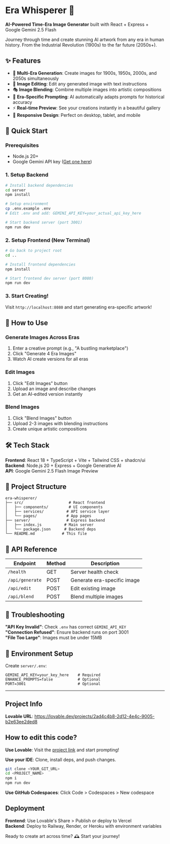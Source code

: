 # Era Whisperer 🎨

**AI-Powered Time-Era Image Generator** built with React + Express + Google Gemini 2.5 Flash

Journey through time and create stunning AI artwork from any era in human history. From the Industrial Revolution (1900s) to the far future (2050s+).

## ✨ Features

- 🎨 **Multi-Era Generation**: Create images for 1900s, 1950s, 2000s, and 2050s simultaneously
- 🔧 **Image Editing**: Edit any generated image with text instructions
- 🎭 **Image Blending**: Combine multiple images into artistic compositions
- 🎯 **Era-Specific Prompting**: AI automatically adapts prompts for historical accuracy
- ⚡ **Real-time Preview**: See your creations instantly in a beautiful gallery
- 📱 **Responsive Design**: Perfect on desktop, tablet, and mobile

## 🚀 Quick Start

### Prerequisites
- Node.js 20+
- Google Gemini API key ([Get one here](https://aistudio.google.com/app/apikey))

### 1. Setup Backend
```bash
# Install backend dependencies
cd server
npm install

# Setup environment
cp .env.example .env
# Edit .env and add: GEMINI_API_KEY=your_actual_api_key_here

# Start backend server (port 3001)
npm run dev
```

### 2. Setup Frontend (New Terminal)
```bash
# Go back to project root
cd ..

# Install frontend dependencies  
npm install

# Start frontend dev server (port 8080)
npm run dev
```

### 3. Start Creating! 
Visit `http://localhost:8080` and start generating era-specific artwork!

## 🎯 How to Use

### Generate Images Across Eras
1. Enter a creative prompt (e.g., "A bustling marketplace")
2. Click "Generate 4 Era Images" 
3. Watch AI create versions for all eras

### Edit Images
1. Click "Edit Images" button
2. Upload an image and describe changes
3. Get an AI-edited version instantly

### Blend Images  
1. Click "Blend Images" button
2. Upload 2-3 images with blending instructions
3. Create unique artistic compositions

## 🛠️ Tech Stack

**Frontend**: React 18 + TypeScript + Vite + Tailwind CSS + shadcn/ui  
**Backend**: Node.js 20 + Express + Google Generative AI  
**API**: Google Gemini 2.5 Flash Image Preview

## 📁 Project Structure

```
era-whisperer/
├── src/                    # React frontend
│   ├── components/         # UI components  
│   ├── services/          # API service layer
│   └── pages/             # App pages
├── server/                # Express backend
│   ├── index.js          # Main server
│   └── package.json      # Backend deps
└── README.md            # This file
```

## 🔧 API Reference

| Endpoint | Method | Description |
|----------|--------|-------------|
| `/health` | GET | Server health check |
| `/api/generate` | POST | Generate era-specific image |
| `/api/edit` | POST | Edit existing image |
| `/api/blend` | POST | Blend multiple images |

## 🐛 Troubleshooting

**"API Key Invalid"**: Check `.env` has correct `GEMINI_API_KEY`  
**"Connection Refused"**: Ensure backend runs on port 3001  
**"File Too Large"**: Images must be under 15MB

## 📄 Environment Setup

Create `server/.env`:
```env
GEMINI_API_KEY=your_key_here    # Required  
ENHANCE_PROMPTS=false           # Optional
PORT=3001                       # Optional  
```

---

## Project Info

**Lovable URL**: https://lovable.dev/projects/2ad4c4b8-2d12-4e4c-9005-b2e63ee2ded8

## How to edit this code?

**Use Lovable**: Visit the [project link](https://lovable.dev/projects/2ad4c4b8-2d12-4e4c-9005-b2e63ee2ded8) and start prompting!

**Use your IDE**: Clone, install deps, and push changes.
```sh
git clone <YOUR_GIT_URL>
cd <PROJECT_NAME>
npm i
npm run dev
```

**Use GitHub Codespaces**: Click Code > Codespaces > New codespace

## Deployment

**Frontend**: Use Lovable's Share > Publish or deploy to Vercel  
**Backend**: Deploy to Railway, Render, or Heroku with environment variables

Ready to create art across time? 🕰️ Start your journey!
